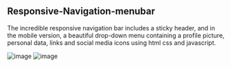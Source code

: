 ## Responsive-Navigation-menubar
The incredible responsive navigation bar includes a sticky header, and in the mobile version, a beautiful drop-down menu containing a profile picture, personal data, links and social media icons using html css and javascript.

![image](https://user-images.githubusercontent.com/77983855/170815154-93fedd25-3300-46cc-9d0c-0a3ad90d498e.png)
![image](https://user-images.githubusercontent.com/77983855/170815175-45586837-f218-44f5-abd7-2bba7e03a9b5.png)

